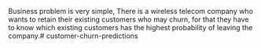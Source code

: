 Business problem is very simple, There is a wireless telecom company who wants to retain their existing customers who may churn, for that they have to know which existing customers has the highest probability of leaving the company.# customer-churn-predictions

